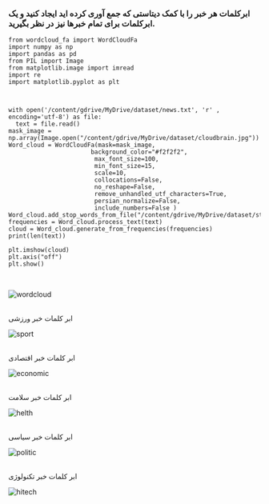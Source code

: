 <div dir="">
  
  ###  ابرکلمات هر خبر را با کمک دیتاستی که جمع آوری کرده اید ایجاد کنید و یک ابرکلمات برای تمام خبرها نیز در نظر بگیرید.
  
  ```
  from wordcloud_fa import WordCloudFa
import numpy as np
import pandas as pd
from PIL import Image
from matplotlib.image import imread
import re
import matplotlib.pyplot as plt



with open('/content/gdrive/MyDrive/dataset/news.txt', 'r' , encoding='utf-8') as file:
    text = file.read()
mask_image = np.array(Image.open("/content/gdrive/MyDrive/dataset/cloudbrain.jpg"))
Word_cloud = WordCloudFa(mask=mask_image, 
                         background_color="#f2f2f2",
                          max_font_size=100,
                          min_font_size=15,  
                          scale=10,
                          collocations=False,
                          no_reshape=False, 
                          remove_unhandled_utf_characters=True,  
                          persian_normalize=False, 
                          include_numbers=False )
Word_cloud.add_stop_words_from_file("/content/gdrive/MyDrive/dataset/stop.txt"),
frequencies = Word_cloud.process_text(text)
cloud = Word_cloud.generate_from_frequencies(frequencies)
print(len(text))

plt.imshow(cloud)
plt.axis("off")
plt.show()
```
  <br/>
  
  ![wordcloud](https://github.com/semnan-university-ai/machine-learning-class/blob/main/excersiecs/Eveaskari/Exc%20(29)/wordcloud.JPG)
  
  <br/>
  ابر کلمات خبر ورزشی
  
  ![sport](https://github.com/semnan-university-ai/machine-learning-class/blob/main/excersiecs/Eveaskari/Exc%20(29)/sportwc.JPG)
  
  <br/>
  ابر کلمات خبر اقتصادی
  
  ![economic](https://github.com/semnan-university-ai/machine-learning-class/blob/main/excersiecs/Eveaskari/Exc%20(29)/econ.JPG)
  
  <br/>
  ابر کلمات خبر سلامت
  
  ![helth](https://github.com/semnan-university-ai/machine-learning-class/blob/main/excersiecs/Eveaskari/Exc%20(29)/helthcw.JPG)
  
  <br/>
  ابر کلمات خبر سیاسی
  
  ![politic](https://github.com/semnan-university-ai/machine-learning-class/blob/main/excersiecs/Eveaskari/Exc%20(29)/politiccw.JPG)
  
  <br/>
  ابر کلمات خبر تکنولوژی
  
  ![hitech](https://github.com/semnan-university-ai/machine-learning-class/blob/main/excersiecs/Eveaskari/Exc%20(29)/hitech.JPG)
  
  <br/>
  
  
  
  <br/>
  
  </div>
